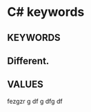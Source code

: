 # C# keywords

## KEYWORDS

 <h2>Different.</h2>
                <a href="images/fulls/03.jpg"></a>

## VALUES

fezgzr
g
df
g
dfg
df